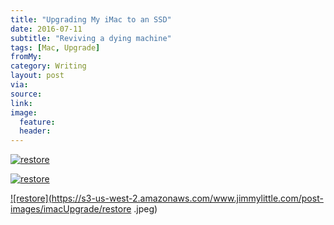 ```yaml
---
title: "Upgrading My iMac to an SSD"
date: 2016-07-11
subtitle: "Reviving a dying machine"
tags: [Mac, Upgrade]
fromMy: 
category: Writing
layout: post
via: 
source: 
link: 
image:
  feature:
  header:
---
```



<a href="https://s3-us-west-2.amazonaws.com/www.jimmylittle.com/post-images/imacUpgrade/restore.jpeg" class="image-popup" rel="restore">![restore](https://s3-us-west-2.amazonaws.com/www.jimmylittle.com/post-images/imacUpgrade/restore_500.jpeg)


<a href="https://s3-us-west-2.amazonaws.com/www.jimmylittle.com/post-images/imacUpgrade/restore.jpeg" rel="restore">![restore](https://s3-us-west-2.amazonaws.com/www.jimmylittle.com/post-images/imacUpgrade/restore_500.jpeg)


![restore](https://s3-us-west-2.amazonaws.com/www.jimmylittle.com/post-images/imacUpgrade/restore
.jpeg)





[1]: https://s3-us-west-2.amazonaws.com/www.jimmylittle.com/post-images/iMacUpgrade/Longtime.jpeg
[2]: https://s3-us-west-2.amazonaws.com/www.jimmylittle.com/post-images/iMacUpgrade/Before.jpeg
[3]: https://s3-us-west-2.amazonaws.com/www.jimmylittle.com/post-images/iMacUpgrade/Dismantled.jpeg
[4]: https://s3-us-west-2.amazonaws.com/www.jimmylittle.com/post-images/iMacUpgrade/Thegoods.jpeg
[5]: https://s3-us-west-2.amazonaws.com/www.jimmylittle.com/post-images/iMacUpgrade/Thegoods.jpeg